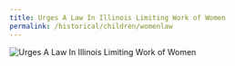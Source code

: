```yaml
---
title: Urges A Law In Illinois Limiting Work of Women
permalink: /historical/children/womenlaw
---
```


![Urges A Law In Illinois Limiting Work of Women](/img/historical/children/womenlaw/1908-women.jpg)